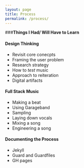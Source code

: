 ```yaml
---
layout: page
title: Process
permalink: /process/
---
```


###**Things I Had/ Will Have to Learn**  

#### Design Thinking  
  - Revisit core conecpts  
  - Framing the user problem  
  - Research strategy  
  - How to *test* music    
  - Approach to reiteration
  - Digital artifacts

#### Full Stack Music  
  - Making a beat  
  - Using Garageband  
  - Sampling  
  - Laying down vocals  
  - Mixing a song  
  - Engineering a song

#### Documenting the Process  
  - Jekyll  
  - Guard and Guardfiles  
  - GH pages